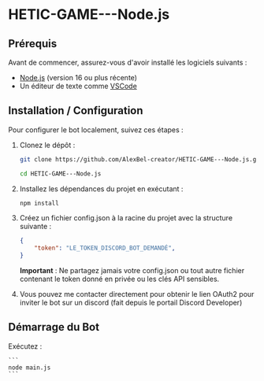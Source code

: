 # HETIC-GAME---Node.js


## Prérequis

Avant de commencer, assurez-vous d'avoir installé les logiciels suivants :
- [Node.js](https://nodejs.org/en/download/) (version 16 ou plus récente)
- Un éditeur de texte comme [VSCode](https://code.visualstudio.com/)


## Installation / Configuration 

Pour configurer le bot localement, suivez ces étapes :

1. Clonez le dépôt :

    ```sh
    git clone https://github.com/AlexBel-creator/HETIC-GAME---Node.js.git
    ```
    ```sh
    cd HETIC-GAME---Node.js
    ```

2. Installez les dépendances du projet en exécutant :

    ```sh
    npm install
    ```

3. Créez un fichier config.json à la racine du projet avec la structure suivante :
    
    ```json
    {
        "token": "LE_TOKEN_DISCORD_BOT_DEMANDÉ",
    }
    ```

    **Important** : Ne partagez jamais votre config.json ou tout autre fichier contenant le token donné en privée ou les clés API sensibles.

4. Vous pouvez me contacter directement pour obtenir le lien OAuth2 pour inviter le bot sur un discord (fait depuis le portail Discord Developer)

## Démarrage du Bot 

Exécutez :

    ```
    node main.js
    ```